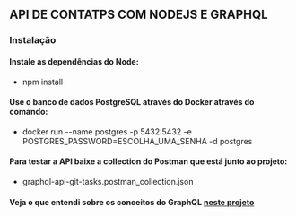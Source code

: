 ## API DE CONTATPS COM NODEJS E GRAPHQL

### Instalação

#### Instale as dependências do Node:
- npm install

#### Use o banco de dados PostgreSQL através do Docker através do comando:
- docker run --name postgres -p 5432:5432 -e POSTGRES_PASSWORD=ESCOLHA_UMA_SENHA -d postgres

#### Para testar a API baixe a collection do Postman que está junto ao projeto:
- graphql-api-git-tasks.postman_collection.json


#### Veja o que entendi sobre os conceitos do GraphQL [neste projeto](https://github.com/allangadelha/graphql-api-contatos/wiki)
